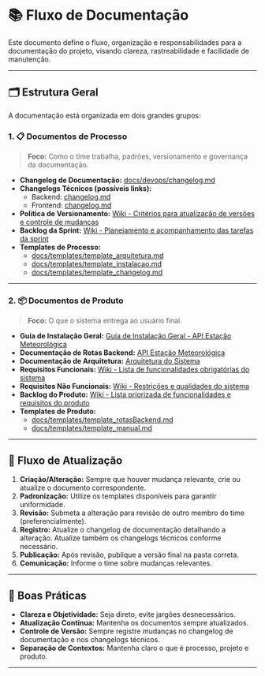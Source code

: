 # 📚 Fluxo de Documentação

Este documento define o fluxo, organização e responsabilidades para a documentação do projeto, visando clareza, rastreabilidade e facilidade de manutenção.

---

## 🗂️ Estrutura Geral

A documentação está organizada em dois grandes grupos:

### 1. 📋 Documentos de Processo

> **Foco:** Como o time trabalha, padrões, versionamento e governança da documentação.

- **Changelog de Documentação:** [docs/devops/changelog.md](../devops/changelog.md)
- **Changelogs Técnicos (possíveis links):**
  - Backend: [changelog.md](https://github.com/TeamHiveAPI/API-2025.01-BACK/blob/main/changelog.md)
  - Frontend: [changelog.md](https://github.com/TeamHiveAPI/API-2025.01-FRONT/blob/main/changelog.md)
- **Política de Versionamento:** [Wiki - Critérios para atualização de versões e controle de mudanças](https://github.com/TeamHiveAPI/API-2025.01/wiki/Controle-de-Vers%C3%A3o-e-Padr%C3%A3o-de-Branch#controle-de-vers%C3%A3o)
- **Backlog da Sprint:** [Wiki - Planejamento e acompanhamento das tarefas da sprint](https://github.com/TeamHiveAPI/API-2025.01/wiki/Rastreabilidade-de-Requisitos#sprint-backlog)
- **Templates de Processo:**
  - [docs/templates/template_arquitetura.md](../templates/template_arquitetura.md)
  - [docs/templates/template_instalacao.md](../templates/template_instalacao.md)
  - [docs/templates/template_changelog.md](../templates/template_changelog.md)

---

### 2. 📦 Documentos de Produto

> **Foco:** O que o sistema entrega ao usuário final.

- **Guia de Instalação Geral:** [Guia de Instalação Geral - API Estação Meteorológica](https://github.com/TeamHiveAPI/API-2025.01/wiki/Docs#-guia-de-instala%C3%A7%C3%A3o-geral---api-esta%C3%A7%C3%A3o-meteorol%C3%B3gica)
- **Documentação de Rotas Backend:** [API Estação Meteorológica](https://github.com/TeamHiveAPI/API-2025.01/wiki/Docs#-api-esta%C3%A7%C3%A3o-meteorol%C3%B3gica)
- **Documentação de Arquitetura:** [Arquitetura do Sistema](https://github.com/TeamHiveAPI/API-2025.01/wiki/Docs#-arquitetura-do-sistema)
- **Requisitos Funcionais:** [Wiki - Lista de funcionalidades obrigatórias do sistema](https://github.com/TeamHiveAPI/API-2025.01/wiki/Rastreabilidade-de-Requisitos#requisitos-funcionais)
- **Requisitos Não Funcionais:** [Wiki - Restrições e qualidades do sistema](https://github.com/TeamHiveAPI/API-2025.01/wiki/Rastreabilidade-de-Requisitos#requisitos-n%C3%A3o-funcionais)
- **Backlog do Produto:** [Wiki - Lista priorizada de funcionalidades e requisitos do produto](https://github.com/TeamHiveAPI/API-2025.01/wiki/Rastreabilidade-de-Requisitos#product-backlog)
- **Templates de Produto:**
  - [docs/templates/template_rotasBackend.md](../templates/template_rotasBackend.md)
  - [docs/templates/template_manual.md](../templates/template_manual.md)

---

## 🔄 Fluxo de Atualização

1. **Criação/Alteração:** Sempre que houver mudança relevante, crie ou atualize o documento correspondente.
2. **Padronização:** Utilize os templates disponíveis para garantir uniformidade.
3. **Revisão:** Submeta a alteração para revisão de outro membro do time (preferencialmente).
4. **Registro:** Atualize o changelog de documentação detalhando a alteração. Atualize também os changelogs técnicos conforme necessário.
5. **Publicação:** Após revisão, publique a versão final na pasta correta.
6. **Comunicação:** Informe o time sobre mudanças relevantes.

---

## 📝 Boas Práticas

- **Clareza e Objetividade:** Seja direto, evite jargões desnecessários.
- **Atualização Contínua:** Mantenha os documentos sempre atualizados.
- **Controle de Versão:** Sempre registre mudanças no changelog de documentação e nos changelogs técnicos.
- **Separação de Contextos:** Mantenha claro o que é processo, projeto e produto.

---
